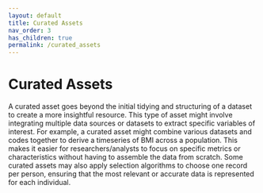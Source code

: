 ```yaml
---
layout: default
title: Curated Assets
nav_order: 3
has_children: true
permalink: /curated_assets
---
```


# Curated Assets

A curated asset goes beyond the initial tidying and structuring of a dataset to create a more insightful resource. This type of asset might involve integrating multiple data sources or datasets to extract specific variables of interest. For example, a curated asset might combine various datasets and codes together to derive a timeseries of BMI across a population. This makes it easier for researchers/analysts to focus on specific metrics or characteristics without having to assemble the data from scratch. Some curated assets may also apply selection algorithms to choose one record per person, ensuring that the most relevant or accurate data is represented for each individual.

